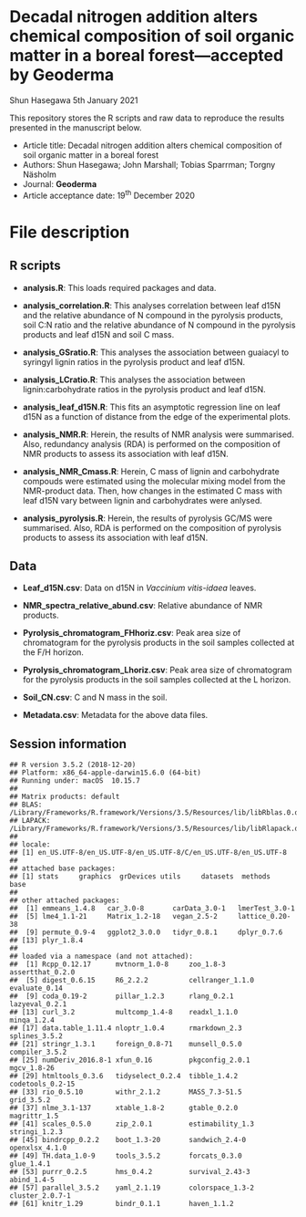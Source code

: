 Decadal nitrogen addition alters chemical composition of soil organic
matter in a boreal forest—accepted by Geoderma
================
Shun Hasegawa
5th January 2021

This repository stores the R scripts and raw data to reproduce the
results presented in the manuscript below.

  - Article title: Decadal nitrogen addition alters chemical composition
    of soil organic matter in a boreal forest
  - Authors: Shun Hasegawa; John Marshall; Tobias Sparrman; Torgny
    Näsholm
  - Journal: **Geoderma**
  - Article acceptance date: 19<sup>th</sup> December 2020

# File description

## R scripts

  - **analysis.R**: This loads required packages and data.

  - **analysis\_correlation.R**: This analyses correlation between leaf
    d15N and the relative abundance of N compound in the pyrolysis
    products, soil C:N ratio and the relative abundance of N compound in
    the pyrolysis products and leaf d15N and soil C mass.

  - **analysis\_GSratio.R**: This analyses the association between
    guaiacyl to syringyl lignin ratios in the pyrolysis product and leaf
    d15N.

  - **analysis\_LCratio.R**: This analyses the association between
    lignin:carbohydrate ratios in the pyrolysis product and leaf d15N.

  - **analysis\_leaf\_d15N.R**: This fits an asymptotic regression line
    on leaf d15N as a function of distance from the edge of the
    experimental plots.

  - **analysis\_NMR.R**: Herein, the results of NMR analysis were
    summarised. Also, redundancy analysis (RDA) is performed on the
    composition of NMR products to assess its association with leaf
    d15N.

  - **analysis\_NMR\_Cmass.R**: Herein, C mass of lignin and
    carbohydrate compouds were estimated using the molecular mixing
    model from the NMR-product data. Then, how changes in the estimated
    C mass with leaf d15N vary between lignin and carbohydrates were
    anlysed.

  - **analysis\_pyrolysis.R**: Herein, the results of pyrolysis GC/MS
    were summarised. Also, RDA is performed on the composition of
    pyrolysis products to assess its association with leaf d15N.

## Data

  - **Leaf\_d15N.csv**: Data on d15N in *Vaccinium vitis-idaea* leaves.

  - **NMR\_spectra\_relative\_abund.csv**: Relative abundance of NMR
    products.

  - **Pyrolysis\_chromatogram\_FHhoriz.csv**: Peak area size of
    chromatogram for the pyrolysis products in the soil samples
    collected at the F/H horizon.

  - **Pyrolysis\_chromatogram\_Lhoriz.csv**: Peak area size of
    chromatogram for the pyrolysis products in the soil samples
    collected at the L horizon.

  - **Soil\_CN.csv**: C and N mass in the soil.

  - **Metadata.csv**: Metadata for the above data files.

## Session information

    ## R version 3.5.2 (2018-12-20)
    ## Platform: x86_64-apple-darwin15.6.0 (64-bit)
    ## Running under: macOS  10.15.7
    ## 
    ## Matrix products: default
    ## BLAS: /Library/Frameworks/R.framework/Versions/3.5/Resources/lib/libRblas.0.dylib
    ## LAPACK: /Library/Frameworks/R.framework/Versions/3.5/Resources/lib/libRlapack.dylib
    ## 
    ## locale:
    ## [1] en_US.UTF-8/en_US.UTF-8/en_US.UTF-8/C/en_US.UTF-8/en_US.UTF-8
    ## 
    ## attached base packages:
    ## [1] stats     graphics  grDevices utils     datasets  methods   base     
    ## 
    ## other attached packages:
    ##  [1] emmeans_1.4.8   car_3.0-8       carData_3.0-1   lmerTest_3.0-1 
    ##  [5] lme4_1.1-21     Matrix_1.2-18   vegan_2.5-2     lattice_0.20-38
    ##  [9] permute_0.9-4   ggplot2_3.0.0   tidyr_0.8.1     dplyr_0.7.6    
    ## [13] plyr_1.8.4     
    ## 
    ## loaded via a namespace (and not attached):
    ##  [1] Rcpp_0.12.17      mvtnorm_1.0-8     zoo_1.8-3         assertthat_0.2.0 
    ##  [5] digest_0.6.15     R6_2.2.2          cellranger_1.1.0  evaluate_0.14    
    ##  [9] coda_0.19-2       pillar_1.2.3      rlang_0.2.1       lazyeval_0.2.1   
    ## [13] curl_3.2          multcomp_1.4-8    readxl_1.1.0      minqa_1.2.4      
    ## [17] data.table_1.11.4 nloptr_1.0.4      rmarkdown_2.3     splines_3.5.2    
    ## [21] stringr_1.3.1     foreign_0.8-71    munsell_0.5.0     compiler_3.5.2   
    ## [25] numDeriv_2016.8-1 xfun_0.16         pkgconfig_2.0.1   mgcv_1.8-26      
    ## [29] htmltools_0.3.6   tidyselect_0.2.4  tibble_1.4.2      codetools_0.2-15 
    ## [33] rio_0.5.10        withr_2.1.2       MASS_7.3-51.5     grid_3.5.2       
    ## [37] nlme_3.1-137      xtable_1.8-2      gtable_0.2.0      magrittr_1.5     
    ## [41] scales_0.5.0      zip_2.0.1         estimability_1.3  stringi_1.2.3    
    ## [45] bindrcpp_0.2.2    boot_1.3-20       sandwich_2.4-0    openxlsx_4.1.0   
    ## [49] TH.data_1.0-9     tools_3.5.2       forcats_0.3.0     glue_1.4.1       
    ## [53] purrr_0.2.5       hms_0.4.2         survival_2.43-3   abind_1.4-5      
    ## [57] parallel_3.5.2    yaml_2.1.19       colorspace_1.3-2  cluster_2.0.7-1  
    ## [61] knitr_1.29        bindr_0.1.1       haven_1.1.2
